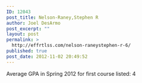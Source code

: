 ```yaml
---
ID: 12043
post_title: Nelson-Raney,Stephen R
author: Joel DesArmo
post_excerpt: ""
layout: post
permalink: >
  http://effrtlss.com/nelson-raneystephen-r-6/
published: true
post_date: 2012-11-02 20:49:52
---
```

<p>Average GPA in Spring 2012 for first course listed: 4</p>